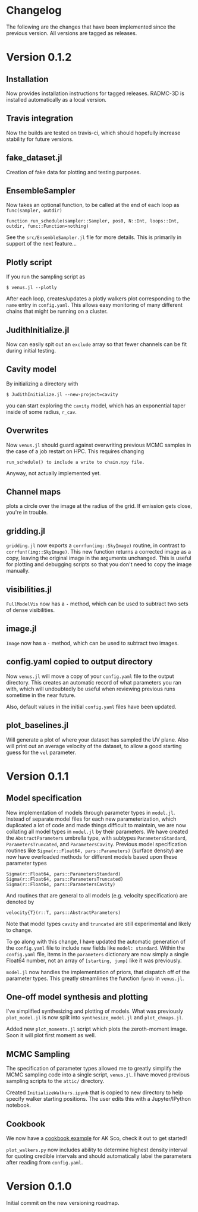 # Changelog

The following are the changes that have been implemented since the previous version. All versions are tagged as releases.

# Version 0.1.2

## Installation

Now provides installation instructions for tagged releases. RADMC-3D is installed automatically as a local version.

## Travis integration

Now the builds are tested on travis-ci, which should hopefully increase stability for future versions.

## fake_dataset.jl

Creation of fake data for plotting and testing purposes.

## EnsembleSampler

Now takes an optional function, to be called at the end of each loop as `func(sampler, outdir)`

    function run_schedule(sampler::Sampler, pos0, N::Int, loops::Int, outdir, func::Function=nothing)

See the `src/EnsembleSampler.jl` file for more details. This is primarily in support of the next feature...

## Plotly script

If you run the sampling script as

    $ venus.jl --plotly

After each loop, creates/updates a plotly walkers plot corresponding to the `name` entry in `config.yaml`. This allows easy monitoring of many different chains that might be running on a cluster.

## JudithInitialize.jl

Now can easily spit out an `exclude` array so that fewer channels can be fit during initial testing.

## Cavity model

By initializing a directory with

    $ JudithInitialize.jl --new-project=cavity

you can start exploring the `cavity` model, which has an exponential taper inside of some radius, `r_cav`.

## Overwrites

Now `venus.jl` should guard against overwriting previous MCMC samples in the case of a job restart on HPC. This requires changing

    run_schedule() to include a write to chain.npy file.

Anyway, not actually implemented yet.

## Channel maps

plots a circle over the image at the radius of the grid. If emission gets close, you're in trouble.

## gridding.jl

`gridding.jl` now exports a `corrfun(img::SkyImage)` routine, in contrast to `corrfun!(img::SkyImage)`. This new function returns a corrected image as a copy, leaving the original image in the arguments unchanged. This is useful for plotting and debugging scripts so that you don't need to copy the image manually.

## visibilities.jl

`FullModelVis` now has a `-` method, which can be used to subtract two sets of dense visibilities.

## image.jl

`Image` now has a `-` method, which can be used to subtract two images.

## config.yaml copied to output directory

Now `venus.jl` will move a copy of your `config.yaml` file to the output directory. This creates an automatic record of what parameters you ran with, which will undoubtedly be useful when reviewing previous runs sometime in the near future.

Also, default values in the initial `config.yaml` files have been updated.

## plot_baselines.jl

Will generate a plot of where your dataset has sampled the UV plane. Also will print out an average velocity of the dataset, to allow a good starting guess for the `vel` parameter.

# Version 0.1.1

## Model specification

New implementation of models through parameter types in `model.jl`. Instead of separate model files for each new parameterization, which duplicated a lot of code and made things difficult to maintain, we are now collating all model types in `model.jl` by their parameters. We have created the `AbstractParameters` umbrella type, with subtypes `ParametersStandard`, `ParametersTruncated`, and `ParametersCavity`. Previous model specification routines like `Sigma(r::Float64, pars::Parameters)` (surface density) are now have overloaded methods for different models based upon these parameter types

    Sigma(r::Float64, pars::ParametersStandard)
    Sigma(r::Float64, pars::ParametersTruncated)
    Sigma(r::Float64, pars::ParametersCavity)

And routines that are general to all models (e.g. velocity specification) are denoted by

    velocity{T}(r::T, pars::AbstractParameters)

Note that model types `cavity` and `truncated` are still experimental and likely to change.

To go along with this change, I have updated the automatic generation of the `config.yaml` file to include new fields like `model: standard`. Within the `config.yaml` file, items in the `parameters` dictionary are now simply a single Float64 number, not an array of `[starting, jump]` like it was previously.

`model.jl` now handles the implementation of priors, that dispatch off of the parameter types. This greatly streamlines the function `fprob` in `venus.jl`.


## One-off model synthesis and plotting

I've simplified synthesizing and plotting of models. What was previously `plot_model.jl` is now split into `synthesize_model.jl` and `plot_chmaps.jl`.

Added new `plot_moments.jl` script which plots the zeroth-moment image. Soon it will plot first moment as well.

## MCMC Sampling

The specification of parameter types allowed me to greatly simplify the MCMC sampling code into a single script, `venus.jl`. I have moved previous sampling scripts to the `attic/` directory.

Created `InitializeWalkers.ipynb` that is copied to new directory to help specify walker starting positions. The user edits this with a Jupyter/IPython notebook.

## Cookbook

We now have a [cookbook example](docs/cookbook.md) for AK Sco, check it out to get started!

`plot_walkers.py` now includes ability to determine highest density interval for quoting credible intervals and should automatically label the parameters after reading from `config.yaml`.

# Version 0.1.0

Initial commit on the new versioning roadmap.
